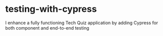 # testing-with-cypress
I enhance a fully functioning Tech Quiz application by adding Cypress for both component and end-to-end testing
